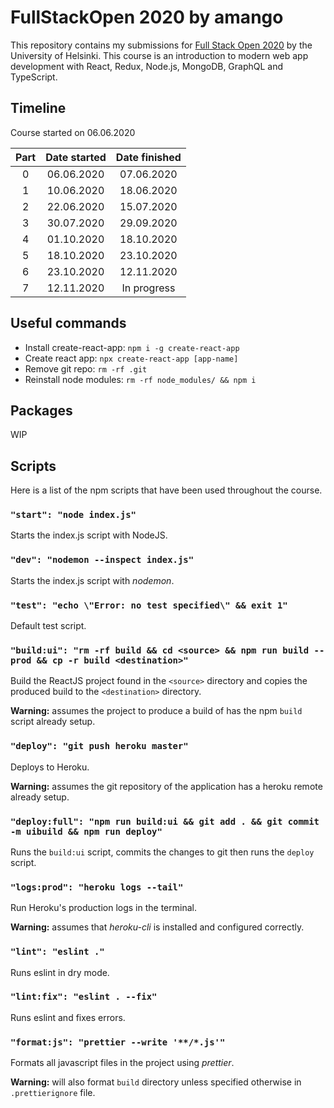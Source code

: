 # FullStackOpen 2020 by amango

This repository contains my submissions for [Full Stack Open 2020](https://fullstackopen.com/en) by the University of Helsinki. This course is an introduction to modern web app development with React, Redux, Node.js, MongoDB, GraphQL and TypeScript.

## Timeline

Course started on 06.06.2020

| Part  | Date started | Date finished  |
|:-:|:-:|:-:|
| 0 | 06.06.2020 | 07.06.2020 |
| 1 | 10.06.2020 | 18.06.2020 |
| 2 | 22.06.2020 | 15.07.2020 |
| 3 | 30.07.2020 | 29.09.2020 |
| 4 | 01.10.2020 | 18.10.2020 |
| 5 | 18.10.2020 | 23.10.2020 |
| 6 | 23.10.2020 | 12.11.2020 |
| 7 | 12.11.2020 | In progress |

## Useful commands

+ Install create-react-app: `npm i -g create-react-app`
+ Create react app: `npx create-react-app [app-name]`
+ Remove git repo: `rm -rf .git`
+ Reinstall node modules: `rm -rf node_modules/ && npm i`

## Packages

WIP

## Scripts

Here is a list of the npm scripts that have been used throughout the course.

### `"start": "node index.js"`

Starts the index.js script with NodeJS.

### `"dev": "nodemon --inspect index.js"`

Starts the index.js script with *nodemon*.

### `"test": "echo \"Error: no test specified\" && exit 1"`

Default test script.

### `"build:ui": "rm -rf build && cd <source> && npm run build --prod && cp -r build <destination>"`

Build the ReactJS project found in the `<source>` directory and copies the produced build to the `<destination>` directory.

**Warning:** assumes the project to produce a build of has the npm `build` script already setup.

### `"deploy": "git push heroku master"`

Deploys to Heroku.

**Warning:** assumes the git repository of the application has a heroku remote already setup.

### `"deploy:full": "npm run build:ui && git add . && git commit -m uibuild && npm run deploy"`

Runs the `build:ui` script, commits the changes to git then runs the `deploy` script.

### `"logs:prod": "heroku logs --tail"`

Run Heroku's production logs in the terminal.

**Warning:** assumes that *heroku-cli* is installed and configured correctly.

### `"lint": "eslint ."`

Runs eslint in dry mode.

### `"lint:fix": "eslint . --fix"`

Runs eslint and fixes errors.

### `"format:js": "prettier --write '**/*.js'"`

Formats all javascript files in the project using *prettier*.

**Warning:** will also format `build` directory unless specified otherwise in `.prettierignore` file.
